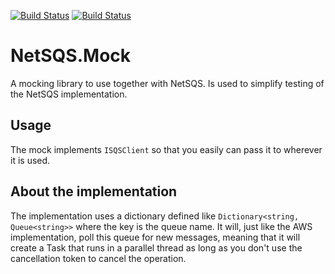[![Build Status](https://dev.azure.com/martinhugosvensson/martinhugosvensson/_apis/build/status/LosGlennos.NetSQS.Mock?branchName=master)](https://dev.azure.com/martinhugosvensson/martinhugosvensson/_build/latest?definitionId=2&branchName=master) [![Build Status](https://img.shields.io/nuget/v/NetSQS.Mock)](https://img.shields.io/nuget/v/NetSQS.Mock)

# NetSQS.Mock

A mocking library to use together with NetSQS. Is used to simplify testing of the NetSQS implementation.

## Usage

The mock implements `ISQSClient` so that you easily can pass it to wherever it is used.

## About the implementation

The implementation uses a dictionary defined like `Dictionary<string, Queue<string>>` where the key is the queue name.
It will, just like the AWS implementation, poll this queue for new messages, meaning that it will create a Task that runs in a parallel thread as long as you don't use the cancellation token to cancel the operation.
